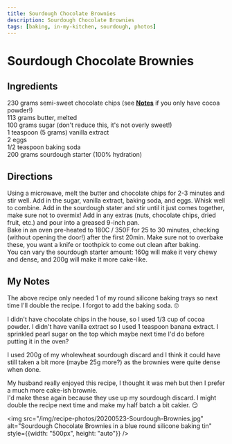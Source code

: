 ```yaml
---
title: Sourdough Chocolate Brownies
description: Sourdough Chocolate Brownies
tags: [baking, in-my-kitchen, sourdough, photos]
---
```


# Sourdough Chocolate Brownies

## Ingredients
230 grams semi-sweet chocolate chips (see **[Notes](#my-notes)** if you only have cocoa powder!)  
113 grams butter, melted  
100 grams sugar (don't reduce this, it's not overly sweet!)  
1 teaspoon (5 grams) vanilla extract  
2 eggs  
1/2 teaspoon baking soda  
200 grams sourdough starter (100% hydration)

## Directions
Using a microwave, melt the butter and chocolate chips for 2-3 minutes and stir well. Add in the sugar, vanilla extract, baking soda, and eggs. Whisk well to combine. Add in the sourdough stater and stir until it just comes together, make sure not to overmix! Add in any extras (nuts, chocolate chips, dried fruit, etc.) and pour into a greased 9-inch pan.  
Bake in an oven pre-heated to 180C / 350F for 25 to 30 minutes, checking (without opening the door!) after the first 20min. Make sure not to overbake these, you want a knife or toothpick to come out clean after baking.  
You can vary the sourdough starter amount: 160g will make it very chewy and dense, and 200g will make it more cake-like.

## My Notes
The above recipe only needed 1 of my round silicone baking trays so next time I'll double the recipe. I forgot to add the baking soda. 🙄  

I didn't have chocolate chips in the house, so I used 1/3 cup of cocoa powder. I didn't have vanilla extract so I used 1 teaspoon banana extract. I sprinkled pearl sugar on the top which maybe next time I'd do before putting it in the oven?

I used 200g of my wholewheat sourdough discard and I think it could have still taken a bit more (maybe 25g more?) as the brownies were quite dense when done.

My husband really enjoyed this recipe, I thought it was meh but then I prefer a much more cake-ish brownie.  
I'd make these again because they use up my sourdough discard. I might double the recipe next time and make my half batch a bit cakier. 😏

<img src="/img/recipe-photos/20200523-Sourdough-Brownies.jpg" alt="Sourdough Chocolate Brownies in a blue round silicone baking tin" style={{width: "500px", height: "auto"}} />

